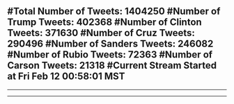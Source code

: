#Total Number of Tweets: 1404250 
#Number of Trump Tweets: 402368
#Number of Clinton Tweets: 371630
#Number of Cruz Tweets: 290496
#Number of Sanders Tweets: 246082
#Number of Rubio Tweets: 72363
#Number of Carson Tweets: 21318
#Current Stream Started at Fri Feb 12 00:58:01 MST
---
---
---
